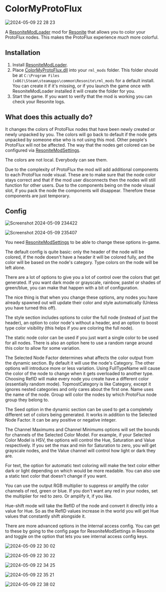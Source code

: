 # ColorMyProtoFlux

![2024-05-09 22 28 23](https://github.com/Nytra/ResoniteColorMyProtoFlux/assets/14206961/39dd6b0a-5aba-42c9-8f03-9df9f2372d7a)

A [ResoniteModLoader](https://github.com/resonite-modding-group/ResoniteModLoader) mod for [Resonite](https://resonite.com/) that allows you to color your ProtoFlux nodes. This makes the ProtoFlux experience *much* more colorful.

## Installation
1. Install [ResoniteModLoader](https://github.com/resonite-modding-group/ResoniteModLoader).
2. Place [ColorMyProtoFlux.dll](https://github.com/Nytra/ResoniteColorMyProtoFlux/releases/latest/download/ColorMyProtoFlux.dll) into your `rml_mods` folder. This folder should be at `C:\Program Files (x86)\Steam\steamapps\common\Resonite\rml_mods` for a default install. You can create it if it's missing, or if you launch the game once with ResoniteModLoader installed it will create the folder for you.
3. Start the game. If you want to verify that the mod is working you can check your Resonite logs.

## What does this actually do?
It changes the colors of ProtoFlux nodes that have been newly created or newly unpacked by you. The colors will go back to default if the node gets unpacked by someone else who is not using this mod. Other people's ProtoFlux will not be affected. The way that the nodes get colored can be configured via [ResoniteModSettings](https://github.com/badhaloninja/ResoniteModSettings).

The colors are not local. Everybody can see them.

Due to the complexity of ProtoFlux the mod will add additional components to each ProtoFlux node visual. These are to make sure that the node color stays correct and that if the mod user disconnects then the nodes will still function for other users. Due to the components being on the node visual slot, if you pack the node the components will disappear. Therefore these components are just temporary.

## Config

![Screenshot 2024-05-09 234422](https://github.com/Nytra/ResoniteColorMyProtoFlux/assets/14206961/16a94dfa-de66-4102-8ee3-cefe1c4ade2f)

![Screenshot 2024-05-09 235407](https://github.com/Nytra/ResoniteColorMyProtoFlux/assets/14206961/f7d1f9b3-6f66-4830-8650-4ff73df89671)

You need [ResoniteModSettings](https://github.com/badhaloninja/ResoniteModSettings) to be able to change these options in-game.

The default config is quite basic: only the header of the node will be colored, if the node doesn't have a header it will be colored fully, and the color will be based on the node's category. Type colors on the node will be left alone.

There are a lot of options to give you a lot of control over the colors that get generated. If you want dark mode or grayscale, rainbow, pastel or shades of green/blue, you can make that happen with a bit of configuration.

The nice thing is that when you change these options, any nodes you have already spawned out will update their color and style automatically (Unless you have turned this off).

The style section includes options to color the full node (instead of just the header), an option to color node's without a header, and an option to boost type color visibility (this helps if you are coloring the full node).

The static node color can be used if you just want a single color to be used for all nodes. There is also an option here to use a random range around this color to allow for some variation.

The Selected Node Factor determines what affects the color output from the dynamic section. By default it will use the node's Category. The other options will introduce more or less variation. Using FullTypeName will cause the color of the node to change when it gets overloaded to another type. Choosing RefID will make every node you create have a different color (essentially random mode). TopmostCategory is like Category, except it ignores nested categories and only cares about the first one. Name uses the name of the node. Group will color the nodes by which ProtoFlux node group they belong to.

The Seed option in the dynamic section can be used to get a completely different set of colors being generated. It works in addition to the Selected Node Factor. It can be any positive or negative integer.

The Channel Maximums and Channel Minimums options will set the bounds for channels of the Selected Color Model. For example, if your Selected Color Model is HSV, the options will control the Hue, Saturation and Value respectively. If you set the max and min for Saturation to zero, you will get grayscale nodes, and the Value channel will control how light or dark they are.

For text, the option for automatic text coloring will make the text color either dark or light depending on which would be more readable. You can also use a static text color that doesn't change if you want.

You can use the output RGB multiplier to suppress or amplify the color channels of red, green or blue. If you don't want any red in your nodes, set the multiplier for red to zero. Or amplify it, if you like.

Hue-shift mode will take the RefID of the node and convert it directly into a value for Hue. So as the RefID values increase in the world you will get Hue values that constantly shift alongside it.

There are more advanced options in the internal access config. You can get to these by going to the config page for ResoniteModSettings in Resonite and toggle on the option that lets you see internal access config keys.

![2024-05-09 22 30 02](https://github.com/Nytra/ResoniteColorMyProtoFlux/assets/14206961/865c100a-2e2d-45ae-8809-43a8baa02a7a)

![2024-05-09 22 30 22](https://github.com/Nytra/ResoniteColorMyProtoFlux/assets/14206961/69dbc9b1-418f-41a9-904e-b24db164b215)

![2024-05-09 22 34 25](https://github.com/Nytra/ResoniteColorMyProtoFlux/assets/14206961/1aa95eb2-3d98-49ec-aeeb-80cb42c5c0fc)

![2024-05-09 22 35 21](https://github.com/Nytra/ResoniteColorMyProtoFlux/assets/14206961/fff2ab98-1f40-44ab-91ac-29085b47b96f)

![2024-05-09 22 38 02](https://github.com/Nytra/ResoniteColorMyProtoFlux/assets/14206961/c2fa4757-4ba1-4868-bd53-26c9a6ea381c)
